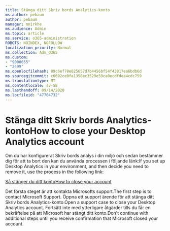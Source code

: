 ```yaml
---
title: Stänga ditt Skriv bords Analytics-konto
ms.author: pebaum
author: pebaum
manager: mnirkhe
ms.audience: Admin
ms.topic: article
ms.service: o365-administration
ROBOTS: NOINDEX, NOFOLLOW
localization_priority: Normal
ms.collection: Adm_O365
ms.custom:
- "9000655"
- "2499"
ms.openlocfilehash: 89c6ef78e025657d7b4456bf54f43817ea6bdb6d
ms.sourcegitcommit: c6692ce0fa1358ec3529e59ca0ecdfdea4cdc759
ms.translationtype: MT
ms.contentlocale: sv-SE
ms.lasthandoff: 09/14/2020
ms.locfileid: "47704732"
---
```

# <a name="how-to-close-your-desktop-analytics-account"></a><span data-ttu-id="95170-102">Stänga ditt Skriv bords Analytics-konto</span><span class="sxs-lookup"><span data-stu-id="95170-102">How to close your Desktop Analytics account</span></span>

<span data-ttu-id="95170-103">Om du har konfigurerat Skriv bords analys i din miljö och sedan bestämmer dig för att ta bort den kan du använda processen i följande länk:</span><span class="sxs-lookup"><span data-stu-id="95170-103">If you set up Desktop Analytics in your environment, and then decide you need to remove it, use the process in the following link:</span></span>

[<span data-ttu-id="95170-104">Så stänger du ditt konto</span><span class="sxs-lookup"><span data-stu-id="95170-104">How to close your account</span></span>](https://docs.microsoft.com/configmgr/desktop-analytics/account-close)

<span data-ttu-id="95170-105">Det första steget är att kontakta Microsofts support.</span><span class="sxs-lookup"><span data-stu-id="95170-105">The first step is to contact Microsoft Support.</span></span> <span data-ttu-id="95170-106">Öppna ett support ärende för att stänga ditt Skriv bords Analytics-konto.</span><span class="sxs-lookup"><span data-stu-id="95170-106">Open a support case to close your Desktop Analytics account.</span></span> <span data-ttu-id="95170-107">Fortsätt inte med ytterligare åtgärder tills du får en bekräftelse på att Microsoft har stängt ditt konto.</span><span class="sxs-lookup"><span data-stu-id="95170-107">Don't continue with additional steps until you receive confirmation that Microsoft closed your account.</span></span>